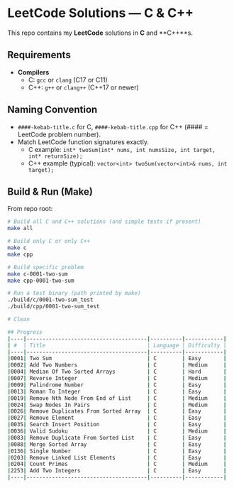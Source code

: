 # LeetCode Solutions — C & C++

This repo contains my **LeetCode** solutions in **C** and **C++**s.

## Requirements
- **Compilers**
  - C: `gcc` or `clang` (C17 or C11)
  - C++: `g++` or `clang++` (C++17 or newer)

## Naming Convention
- `####-kebab-title.c` for C, `####-kebab-title.cpp` for C++ (#### = LeetCode problem number).
- Match LeetCode function signatures exactly.
  - C example: `int* twoSum(int* nums, int numsSize, int target, int* returnSize);`
  - C++ example (typical): `vector<int> twoSum(vector<int>& nums, int target);`

## Build & Run (Make)
From repo root:

```bash
# Build all C and C++ solutions (and simple tests if present)
make all

# Build only C or only C++
make c
make cpp

# Build specific problem
make c-0001-two-sum
make cpp-0001-two-sum

# Run a test binary (path printed by make)
./build/c/0001-two-sum_test
./build/cpp/0001-two-sum_test

# Clean

## Progress
|----|--------------------------------------|----------|------------|
| #  | Title                                | Language | Difficulty |
|----|--------------------------------------|----------|------------|
|0001| Two Sum                              | C        | Easy       |
|0002| Add Two Numbers                      | C        | Medium     |
|0004| Median Of Two Sorted Arrays          | C        | Hard       |
|0007| Reverse Integer                      | C        | Medium     |
|0009| Palindrome Number                    | C        | Easy       |
|0013| Roman To Integer                     | C        | Easy       |
|0019| Remove Nth Node From End of List     | C        | Medium     |
|0024| Swap Nodes In Pairs                  | C        | Medium     |
|0026| Remove Duplicates From Sorted Array  | C        | Easy       |
|0027| Remove Element                       | C        | Easy       |
|0035| Search Insert Position               | C        | Easy       |
|0036| Valid Sudoku                         | C        | Medium     |
|0083| Remove Duplicate From Sorted List    | C        | Easy       |
|0088| Merge Sorted Array                   | C        | Easy       |
|0136| Single Number                        | C        | Easy       |
|0203| Remove Linked List Elements          | C        | Easy       |
|0204| Count Primes                         | C        | Medium     |
|2253| Add Two Integers                     | C        | Easy       |
|----|--------------------------------------|----------|------------|

